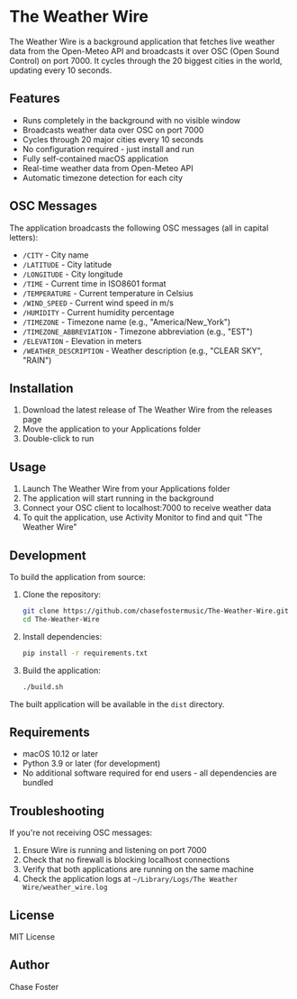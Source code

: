 # The Weather Wire

The Weather Wire is a background application that fetches live weather data from the Open-Meteo API and broadcasts it over OSC (Open Sound Control) on port 7000. It cycles through the 20 biggest cities in the world, updating every 10 seconds.

## Features

- Runs completely in the background with no visible window
- Broadcasts weather data over OSC on port 7000
- Cycles through 20 major cities every 10 seconds
- No configuration required - just install and run
- Fully self-contained macOS application
- Real-time weather data from Open-Meteo API
- Automatic timezone detection for each city

## OSC Messages

The application broadcasts the following OSC messages (all in capital letters):

- `/CITY` - City name
- `/LATITUDE` - City latitude
- `/LONGITUDE` - City longitude
- `/TIME` - Current time in ISO8601 format
- `/TEMPERATURE` - Current temperature in Celsius
- `/WIND_SPEED` - Current wind speed in m/s
- `/HUMIDITY` - Current humidity percentage
- `/TIMEZONE` - Timezone name (e.g., "America/New_York")
- `/TIMEZONE_ABBREVIATION` - Timezone abbreviation (e.g., "EST")
- `/ELEVATION` - Elevation in meters
- `/WEATHER_DESCRIPTION` - Weather description (e.g., "CLEAR SKY", "RAIN")

## Installation

1. Download the latest release of The Weather Wire from the releases page
2. Move the application to your Applications folder
3. Double-click to run

## Usage

1. Launch The Weather Wire from your Applications folder
2. The application will start running in the background
3. Connect your OSC client to localhost:7000 to receive weather data
4. To quit the application, use Activity Monitor to find and quit "The Weather Wire"

## Development

To build the application from source:

1. Clone the repository:
   ```bash
   git clone https://github.com/chasefostermusic/The-Weather-Wire.git
   cd The-Weather-Wire
   ```

2. Install dependencies:
   ```bash
   pip install -r requirements.txt
   ```

3. Build the application:
   ```bash
   ./build.sh
   ```

The built application will be available in the `dist` directory.

## Requirements

- macOS 10.12 or later
- Python 3.9 or later (for development)
- No additional software required for end users - all dependencies are bundled

## Troubleshooting

If you're not receiving OSC messages:

1. Ensure Wire is running and listening on port 7000
2. Check that no firewall is blocking localhost connections
3. Verify that both applications are running on the same machine
4. Check the application logs at `~/Library/Logs/The Weather Wire/weather_wire.log`

## License

MIT License

## Author

Chase Foster 
